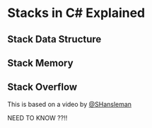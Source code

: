 # Stacks in C# Explained

## Stack Data Structure

## Stack Memory

## Stack Overflow

This is based on a video by <a href="https://twitter.com/shanselman/" target="_blank">
    @SHansleman</a>

NEED TO KNOW ??!!

